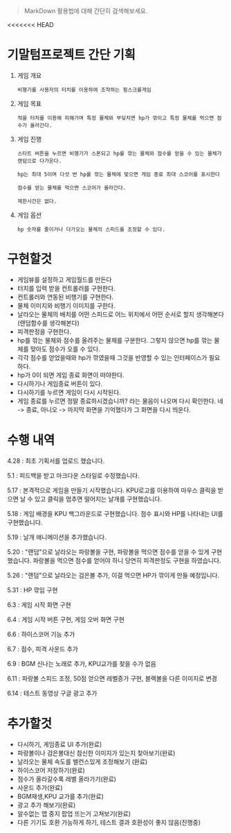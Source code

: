 > MarkDown 활용법에 대해 간단히 검색해보세요.

<<<<<<< HEAD

# 기말텀프로젝트 간단 기획

 1. 게임 개요

        비행기를 사용자의 터치를 이용하여 조작하는 횡스크롤게임

 2. 게임 목표

        적을 터치를 이용해 피해가며 특정 물체와 부딪치면 hp가 깎이고 특정 물체를 먹으면 점수가 올라간다.

 3. 게임 진행

        스타트 버튼을 누르면 비행기가 스폰되고 hp를 깎는 물체와 점수를 얻을 수 있는 물체가 랜덤으로 다가온다.

        hp는 최대 5이며 다섯 번 hp를 깎는 물체에 맞으면 게임 종료 최대 스코어를 표시한다

        점수를 얻는 물체를 먹으면 스코어가 올라간다.

        제한시간은 없다.

 4. 게임 옵션

        hp 숫자를 줄이거나 다가오는 물체의 스피드를 조정할 수 있다.

# 구현할것

 - 게임뷰를 설정하고 게임월드를 만든다
 - 터치를 입력 받을 컨트롤러를 구현한다.
 - 컨트롤러와 연동된 비행기를 구현한다.
 - 물체 이미지와 비행기 이미지를 구한다.
 - 날라오는 물체의 배치를 어떤 스피드로 어느 위치에서 어떤 순서로 할지 생각해본다(랜덤함수를 생각해본다)
 - 피격판정을 구현한다.
 - hp를 깎는 물체와 점수를 올려주는 물체를 구분한다. 그렇지 않으면 hp를 깎는 물체를 맞아도 점수가 오를 수 있다.
 - 각각 점수를 얻었을때와 hp가 깎였을때 그것을 반영할 수 있는 인터페이스가 필요하다.
 - hp가 0이 되면 게임 종료 화면이 떠야한다.
 - 다시하기나 게임종료 버튼이 있다.
 - 다시하기를 누르면 게임이 다시 시작된다.
 - 게임 종료를 누르면 정말 종료하시겠습니까? 라는 물음이 나오며 다시 확인한다. 네 -> 종료, 아니오 -> 마지막 화면을 기억했다가 그 화면을 다시 띄운다.

# 수행 내역 
4.28 : 최초 기획서를 업로드 했습니다.

5.1 : 피드백을 받고 마크다운 스타일로 수정했습니다.

5.17 : 본격적으로 게임을 만들기 시작했습니다. KPU로고를 이용하여 마우스 클릭을 받으면 날 수 있고 클릭을 멈추면 떨어지는 날개를 구현했습니다.

5.18 : 게임 배경을 KPU 백그라운드로 구현했습니다. 점수 표시와 HP를 나타내는 UI를 구현했습니다.

5.19 : 날개 애니메이션을 추가했습니다.

5.20 : "랜덤"으로 날라오는 파랑볼을 구현, 파랑볼을 먹으면 점수를 얻을 수 있게 구현했습니다. 파랑볼을 먹으면 점수를 얻어야 하니 당연히 피격판정도 구현을 하였습니다.

5.26 : "랜덤"으로 날라오는 검은볼 추가, 이걸 먹으면 HP가 깎이게 만들 예정입니다. 

5.31 : HP 깎임 구현 

6.3 : 게임 시작 화면 구현

6.4 : 게임 시작 버튼 구현, 게임 오버 화면 구현

6.6 : 하이스코어 기능 추가

6.7 : 점수, 피격 사운드 추가

6.9 : BGM 신나는 노래로 추가, KPU교가를 찾을 수가 없음

6.11 : 파랑볼 스피드 조정, 50점 얻으면 레벨증가 구현, 블랙볼을 다른 이미지로 변경

6.14 : 테스트 동영상 구글 광고 추가

# 추가할것
- 다시하기, 게임종료 UI 추가(완료)
- 파랑볼이나 검은볼대신 참신한 이미지가 있는지 찾아보기(완료)
- 날라오는 물체 속도를 밸런스있게 조정해보기 (완료)
- 하이스코어 저장하기(완료)
- 점수가 올라갈수록 레벨 올라가기(완료)
- 사운드 추가(완료)
- BGM재생,KPU 교가를 추가(완료)
- 광고 추가 해보기(완료)
- 알수없는 앱 중지 팝업 뜨는거 고쳐보기(완료)
- 다른 기기도 호환 가능하게 하기, 테스트 결과 호환성이 좋지 않음(진행중)
